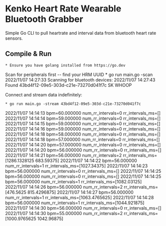 # Kenko Heart Rate Wearable Bluetooth Grabber

Simple Go CLI to pull heartrate and interval data from bluetooth heart rate sensors.


## Compile & Run

    * Ensure you have golang installed from https://go.dev

Scan for peripherals first -- find your HRM UUID
    * go run main.go -scan
2022/11/07 14:27:33 Scanning for bluetooth devices:
2022/11/07 14:27:43 Found 43bd4f12-09e5-303d-c21e-73270d041f7c SK WHOOP


Connect and stream data indefinitely:

    * go run main.go -stream 43bd4f12-09e5-303d-c21e-73270d041f7c 
2022/11/07 14:14:13 bpm=60.000000 num_rr_intervals=0 rr_intervals_ms=[]
2022/11/07 14:14:14 bpm=59.000000 num_rr_intervals=0 rr_intervals_ms=[]
2022/11/07 14:14:15 bpm=59.000000 num_rr_intervals=0 rr_intervals_ms=[]
2022/11/07 14:14:16 bpm=59.000000 num_rr_intervals=0 rr_intervals_ms=[]
2022/11/07 14:14:18 bpm=58.000000 num_rr_intervals=0 rr_intervals_ms=[]
2022/11/07 14:14:18 bpm=57.000000 num_rr_intervals=0 rr_intervals_ms=[]
2022/11/07 14:14:20 bpm=57.000000 num_rr_intervals=0 rr_intervals_ms=[]
2022/11/07 14:14:20 bpm=56.000000 num_rr_intervals=0 rr_intervals_ms=[]
2022/11/07 14:14:21 bpm=56.000000 num_rr_intervals=2 rr_intervals_ms=[1286.1328125 683.59375]
2022/11/07 14:14:22 bpm=56.000000 num_rr_intervals=1 rr_intervals_ms=[1027.34375]
2022/11/07 14:14:23 bpm=56.000000 num_rr_intervals=0 rr_intervals_ms=[]
2022/11/07 14:14:25 bpm=56.000000 num_rr_intervals=0 rr_intervals_ms=[]
2022/11/07 14:14:25 bpm=56.000000 num_rr_intervals=1 rr_intervals_ms=[1082.03125]
2022/11/07 14:14:26 bpm=56.000000 num_rr_intervals=2 rr_intervals_ms=[476.5625 815.4296875]
2022/11/07 14:14:27 bpm=56.000000 num_rr_intervals=1 rr_intervals_ms=[1063.4765625]
2022/11/07 14:14:28 bpm=56.000000 num_rr_intervals=1 rr_intervals_ms=[1044.921875]
2022/11/07 14:14:30 bpm=56.000000 num_rr_intervals=0 rr_intervals_ms=[]
2022/11/07 14:14:30 bpm=55.000000 num_rr_intervals=2 rr_intervals_ms=[1000.9765625 1042.96875]
